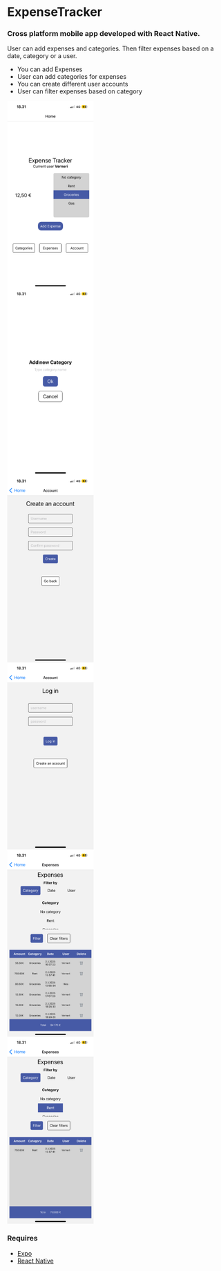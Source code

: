 # ExpenseTracker
### Cross platform mobile app developed with React Native.
User can add expenses and categories. Then filter expenses based on a date, category or a user.

* You can add Expenses
* User can add categories for expenses
* You can create different user accounts
* User can filter expenses based on category
<div style="display: flex; flex-direction: column;">
  <img src= "/assets/expensetracker_add_new_expense.png" width="200px"/>
  <img src= "/assets/expensetracker_add_new_category.png" width="200px"/>
  <img src= "/assets/expensetracker_create_account.png" width="200px"/>
  <img src= "/assets/expensetracker_login.png" width="200px"/>
  <img src= "/assets/expensetracker_expenses_category_filter.png" width="200px"/>
  <img src= "/assets/expensetracker_expenses.png" width="200px"/>
</div>

### Requires
* [Expo](https://expo.dev/)
* [React Native](https://reactnative.dev/)
